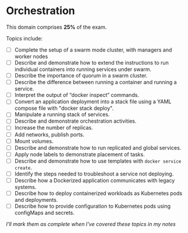 # Orchestration

This domain comprises **25%** of the exam.

Topics include:

- [ ] Complete the setup of a swarm mode cluster, with managers and worker nodes
- [ ] Describe and demonstrate how to extend the instructions to run individual containers into running services under swarm.
- [ ] Describe the importance of quorum in a swarm cluster.
- [ ] Describe the difference between running a container and running a service.
- [ ] Interpret the output of “docker inspect” commands.
- [ ] Convert an application deployment into a stack file using a YAML compose file with "docker stack deploy".
- [ ] Manipulate a running stack of services.
- [ ] Describe and demonstrate orchestration activities.
- [ ] Increase the number of replicas.
- [ ] Add networks, publish ports.
- [ ] Mount volumes.
- [ ] Describe and demonstrate how to run replicated and global services.
- [ ] Apply node labels to demonstrate placement of tasks.
- [ ] Describe and demonstrate how to use templates with `docker service create`.
- [ ] Identify the steps needed to troubleshoot a service not deploying.
- [ ] Describe how a Dockerized application communicates with legacy systems.
- [ ] Describe how to deploy containerized workloads as Kubernetes pods and deployments.
- [ ] Describe how to provide configuration to Kubernetes pods using configMaps and secrets.

_I'll mark them as complete when I've covered these topics in my notes_

